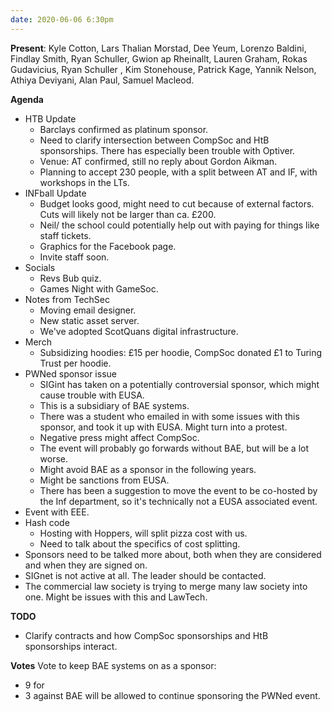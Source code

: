 ```yaml
---
date: 2020-06-06 6:30pm
---
```

**Present**:
Kyle Cotton, Lars Thalian Morstad, Dee Yeum, Lorenzo Baldini, Findlay Smith, Ryan Schuller, Gwion ap Rheinallt, Lauren Graham, Rokas Gudavicius, Ryan Schuller ,  Kim Stonehouse, Patrick Kage, Yannik Nelson, Athiya Deviyani, Alan Paul, Samuel Macleod.  

**Agenda**
* HTB Update
	* Barclays confirmed as platinum sponsor.
	* Need to clarify intersection between CompSoc and HtB sponsorships. There has especially been trouble with Optiver. 
	* Venue: AT confirmed,  still no reply about Gordon Aikman. 
	* Planning to accept 230 people, with a split between AT and IF, with workshops in the LTs.
* INFball Update
	* Budget looks good, might need to cut because of external factors. Cuts will likely not be larger than ca. £200. 
	* Neil/ the school could potentially help out with paying for things like staff tickets. 
	* Graphics for the Facebook page.
	* Invite staff soon. 
* Socials
	* Revs Bub quiz.
	* Games Night with GameSoc. 
* Notes from TechSec
	* Moving email designer. 
	* New static asset server.
	* We've adopted ScotQuans digital infrastructure.
* Merch
	* Subsidizing hoodies: £15 per hoodie, CompSoc donated £1 to Turing Trust per hoodie.
* PWNed sponsor issue
	* SIGint has taken on a potentially controversial sponsor, which might cause trouble with EUSA.
	* This is a subsidiary of BAE systems. 
	* There was a student who emailed in with some issues with this sponsor, and took it up with EUSA. Might turn into a protest.
	* Negative press might affect CompSoc.
	* The event will probably go forwards without BAE, but will be a lot worse. 
	* Might avoid BAE as a sponsor in the following years.
	* Might be sanctions from EUSA. 
	* There has been a suggestion to move the event to be co-hosted by the Inf department, so it's technically not a EUSA associated event.
* Event with EEE.
* Hash code
	* Hosting with Hoppers, will split pizza cost with us.
	* Need to talk about the specifics of cost splitting.
* Sponsors need to be talked more about, both when they are considered and when they are signed on.
* SIGnet is not active at all. The leader should be contacted. 
* The commercial law society is trying to merge many law society into one. Might be issues with this and LawTech. 

**TODO**
* Clarify contracts and how CompSoc sponsorships and HtB sponsorships interact. 

**Votes**
Vote to keep BAE systems on as a sponsor:
* 9 for 
* 3 against
BAE will be allowed to continue sponsoring the PWNed event.

